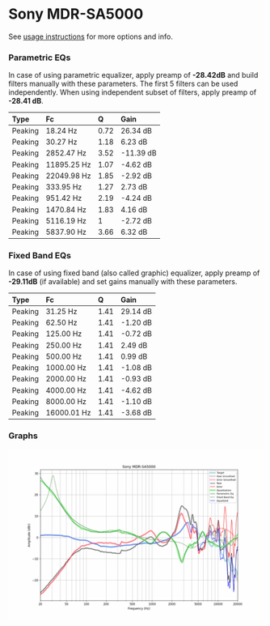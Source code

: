 # Sony MDR-SA5000
See [usage instructions](https://github.com/jaakkopasanen/AutoEq#usage) for more options and info.

### Parametric EQs
In case of using parametric equalizer, apply preamp of **-28.42dB** and build filters manually
with these parameters. The first 5 filters can be used independently.
When using independent subset of filters, apply preamp of **-28.41 dB**.

| Type    | Fc          |    Q | Gain      |
|:--------|:------------|:-----|:----------|
| Peaking | 18.24 Hz    | 0.72 | 26.34 dB  |
| Peaking | 30.27 Hz    | 1.18 | 6.23 dB   |
| Peaking | 2852.47 Hz  | 3.52 | -11.39 dB |
| Peaking | 11895.25 Hz | 1.07 | -4.62 dB  |
| Peaking | 22049.98 Hz | 1.85 | -2.92 dB  |
| Peaking | 333.95 Hz   | 1.27 | 2.73 dB   |
| Peaking | 951.42 Hz   | 2.19 | -4.24 dB  |
| Peaking | 1470.84 Hz  | 1.83 | 4.16 dB   |
| Peaking | 5116.19 Hz  | 1    | -2.72 dB  |
| Peaking | 5837.90 Hz  | 3.66 | 6.32 dB   |

### Fixed Band EQs
In case of using fixed band (also called graphic) equalizer, apply preamp of **-29.11dB**
(if available) and set gains manually with these parameters.

| Type    | Fc          |    Q | Gain     |
|:--------|:------------|:-----|:---------|
| Peaking | 31.25 Hz    | 1.41 | 29.14 dB |
| Peaking | 62.50 Hz    | 1.41 | -1.20 dB |
| Peaking | 125.00 Hz   | 1.41 | -0.72 dB |
| Peaking | 250.00 Hz   | 1.41 | 2.49 dB  |
| Peaking | 500.00 Hz   | 1.41 | 0.99 dB  |
| Peaking | 1000.00 Hz  | 1.41 | -1.08 dB |
| Peaking | 2000.00 Hz  | 1.41 | -0.93 dB |
| Peaking | 4000.00 Hz  | 1.41 | -4.62 dB |
| Peaking | 8000.00 Hz  | 1.41 | -1.10 dB |
| Peaking | 16000.01 Hz | 1.41 | -3.68 dB |

### Graphs
![](./Sony%20MDR-SA5000.png)